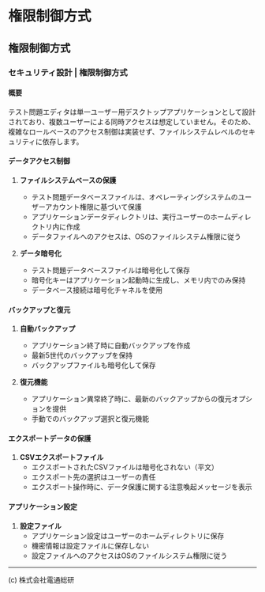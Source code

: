 # 権限制御方式

## 権限制御方式
### セキュリティ設計 | 権限制御方式  
  
#### 概要  
テスト問題エディタは単一ユーザー用デスクトップアプリケーションとして設計されており、複数ユーザーによる同時アクセスは想定していません。そのため、複雑なロールベースのアクセス制御は実装せず、ファイルシステムレベルのセキュリティに依存します。  
  
#### データアクセス制御  
1. **ファイルシステムベースの保護**  
    - テスト問題データベースファイルは、オペレーティングシステムのユーザーアカウント権限に基づいて保護  
    - アプリケーションデータディレクトリは、実行ユーザーのホームディレクトリ内に作成  
    - データファイルへのアクセスは、OSのファイルシステム権限に従う  
  
2. **データ暗号化**  
    - テスト問題データベースファイルは暗号化して保存  
    - 暗号化キーはアプリケーション起動時に生成し、メモリ内でのみ保持  
    - データベース接続は暗号化チャネルを使用  
  
#### バックアップと復元  
1. **自動バックアップ**  
    - アプリケーション終了時に自動バックアップを作成  
    - 最新5世代のバックアップを保持  
    - バックアップファイルも暗号化して保存  
  
2. **復元機能**  
    - アプリケーション異常終了時に、最新のバックアップからの復元オプションを提供  
    - 手動でのバックアップ選択と復元機能  
  
#### エクスポートデータの保護  
1. **CSVエクスポートファイル**  
    - エクスポートされたCSVファイルは暗号化されない（平文）  
    - エクスポート先の選択はユーザーの責任  
    - エクスポート操作時に、データ保護に関する注意喚起メッセージを表示  
  
#### アプリケーション設定  
1. **設定ファイル**  
    - アプリケーション設定はユーザーのホームディレクトリに保存  
    - 機密情報は設定ファイルに保存しない  
    - 設定ファイルへのアクセスはOSのファイルシステム権限に従う

---
(c) 株式会社電通総研